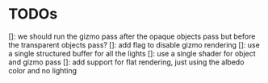 # TODOs

[]: we should run the gizmo pass after the opaque objects pass but before the transparent objects pass?
[]: add flag to disable gizmo rendering
[]: use a single structured buffer for all the lights
[]: use a single shader for object and gizmo pass
[]: add support for flat rendering, just using the albedo color and no lighting
